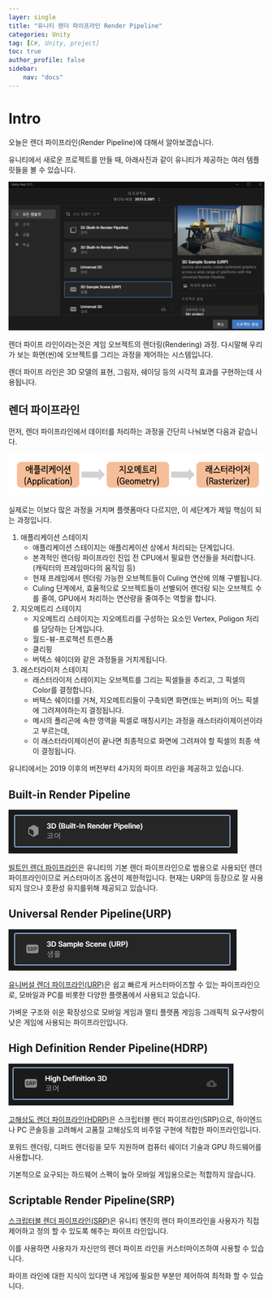 ```yaml
---
layer: single
title: "유니티 렌더 파이프라인 Render Pipeline"
categories: Unity
tag: [C#, Unity, project]
toc: true
author_profile: false
sidebar: 
    nav: "docs"
---
```



# Intro

오늘은 렌더 파이프라인(Render Pipeline)에 대해서 알아보겠습니다.  

유니티에서 새로운 프로젝트를 만들 때, 아래사진과 같이 유니티가 제공하는 여러 템플릿들을 볼 수 있습니다.  

![image](/images/2024/2024-09-26/capture_1.PNG)  





렌더 파이프 라인이라는것은 게임 오브젝트의 렌더링(Rendering) 과정. 다시말해 우리가 보는 화면(씬)에
오브젝트를 그리는 과정을 제어하는 시스템입니다.            


렌더 파이프 라인은 3D 모델의 표현, 그림자, 쉐이딩 등의 시각적 효과를 구현하는데 사용됩니다.  


## 렌더 파이프라인

먼저, 렌더 파이프라인에서 데이터를 처리하는 과정을 간단히 나눠보면 다음과 같습니다.  

![image](/images/2024/2024-09-26/capture_2.PNG)  


실제로는 이보다 많은 과정을 거치며 플랫폼마다 다르지만, 이 세단계가 제일 핵심이 되는 과정입니다.  

1. 애플리케이션 스테이지
    - 애플리케이션 스테이지는 애플리케이션 상에서 처리되는 단계입니다.  
    - 본격적인 렌더링 파이프라인 진입 전 CPU에서 필요한 연산들을 처리합니다.(캐릭터의 프레임마다의 움직임 등)
    - 현재 프레임에서 렌더링 가능한 오브젝트들이 Culing 연산에 의해 구별됩니다.  
    - Culing 단계에서, 효율적으로 오브젝트들이 선별되어 렌더링 되는 오브젝트 수를 줄여, GPU에서 처리하는 연산량을 줄여주는 역할을 합니다.  
1. 지오메트리 스테이지
    - 지오메트리 스테이지는 지오메트리를 구성하는 요소인 Vertex, Poligon 처리를 담당하는 단계입니다.
    - 월드-뷰-프로젝션 트랜스폼
    - 클리핑
    - 버텍스 쉐이더와 같은 과정들을 거치게됩니다.  
1. 래스터라이저 스테이지
    - 래스터라이저 스테이지는 오브젝트를 그리는 픽셀들을 추리고, 그 픽셀의 Color를 결정합니다.  
    - 버텍스 쉐이더를 거쳐, 지오메트리들이 구축되면 화면(또는 버퍼)의 어느 픽셀에 그려져야하는지 결정됩니다.  
    - 메시의 폴리곤에 속한 영역을 픽셀로 매칭시키는 과정을 래스터라이제이션이라고 부르는데, 
    - 이 래스터라이제이션이 끝나면 최종적으로 화면에 그려져야 할 픽셀의 최종 색이 결정됩니다.  



유니티에서는 2019 이후의 버전부터 4가지의 파이프 라인을 제공하고 있습니다.  

## Built-in Render Pipeline

![image](/images/2024/2024-09-26/capture_3.PNG)  

<u>빌트인 렌더 파이프라인</u>은 유니티의 기본 렌더 파이프라인으로 범용으로 사용되던 렌더 파이프라인이므로 커스터마이즈 옵션이 제한적입니다. 현재는 URP의 등장으로 잘 사용되지 않으나 호환성 유지를위해 제공되고 있습니다.

## Universal Render Pipeline(URP)

![image](/images/2024/2024-09-26/capture_4.PNG)  

<u>유니버설 렌더 파이프라인(URP)</u>은 쉽고 빠르게 커스터마이즈할 수 있는 파이프라인으로, 모바일과 PC를 비롯한 다양한 플랫폼에서 사용되고 있습니다.  

가벼운 구조와 쉬운 확장성으로 모바일 게임과 멀티 플랫폼 게임등 그래픽적 요구사항이 낮은 게임에 사용되는 파이프라인입니다.  

## High Definition Render Pipeline(HDRP)

![image](/images/2024/2024-09-26/capture_5.PNG)  

<u>고해상도 렌더 파이프라인(HDRP)</u>은 스크립터블 렌더 파이프라인(SRP)으로, 하이엔드나 PC 콘솔등을 고려해서 고품질 고해상도의 비주얼 구현에 적합한 파이프라인입니다.  

포워드 렌더링, 디퍼드 렌더링을 모두 지원하며 컴퓨터 쉐이더 기술과 GPU 하드웨어를 사용합니다.  

기본적으로 요구되는 하드웨어 스펙이 높아 모바일 게임용으로는 적합하지 않습니다.  


## Scriptable Render Pipeline(SRP)

<u>스크립터블 렌더 파이프라인(SRP)</u>은 유니티 엔진의 렌더 파이프라인을 사용자가 직접 제어하고 정의 할 수 있도록 해주는 파이프 라인입니다.  


이를 사용하면 사용자가 자신만의 렌더 파이프 라인을 커스터마이즈하여 사용할 수 있습니다.  

파이프 라인에 대한 지식이 있다면 내 게임에 필요한 부분만 제어하여 최적화 할 수 있습니다.  